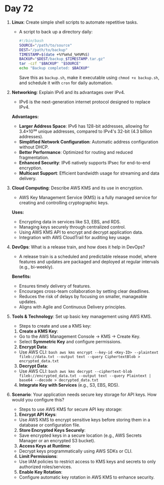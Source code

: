 # Day 72


1. **Linux**: Create simple shell scripts to automate repetitive tasks.
   - A script to back up a directory daily:
     
     ```bash
     #!/bin/bash
     SOURCE="/path/to/source"
     DEST="/path/to/backup"
     TIMESTAMP=$(date +%Y%m%d_%H%M%S)
     BACKUP="$DEST/backup_$TIMESTAMP.tar.gz"
     tar -czf "$BACKUP" "$SOURCE"
     echo "Backup completed: $BACKUP"
     ```
     Save this as `backup.sh`, make it executable using `chmod +x backup.sh`, and schedule it with `cron` for daily automation.


2. **Networking**: Explain IPv6 and its advantages over IPv4.
   - IPv6 is the next-generation internet protocol designed to replace IPv4.  

   **Advantages:**
    - **Larger Address Space**: IPv6 has 128-bit addresses, allowing for 3.4×10³⁸ unique addresses, compared to IPv4's 32-bit (4.3 billion addresses).
    - **Simplified Network Configuration**: Automatic address configuration without DHCP.
    - **Better Performance**: Optimized for routing and reduced fragmentation.
    - **Enhanced Security**: IPv6 natively supports IPsec for end-to-end encryption.
    - **Multicast Support**: Efficient bandwidth usage for streaming and data delivery.


3. **Cloud Computing**: Describe AWS KMS and its use in encryption.
   -  AWS Key Management Service (KMS) is a fully managed service for creating and controlling cryptographic keys.  

   **Uses:**
    - Encrypting data in services like S3, EBS, and RDS.
    - Managing keys securely through centralized control.
    - Using AWS KMS API to encrypt and decrypt application data.
    - Integration with AWS CloudTrail for auditing key usage.


4. **DevOps**: What is a release train, and how does it help in DevOps?
   - A release train is a scheduled and predictable release model, where features and updates are packaged and deployed at regular intervals (e.g., bi-weekly).  

   **Benefits:**
    - Ensures timely delivery of features.
    - Encourages cross-team collaboration by setting clear deadlines.
    - Reduces the risk of delays by focusing on smaller, manageable updates.
    - Aligns with Agile and Continuous Delivery principles.


5. **Tools & Technology**: Set up basic key management using AWS KMS.
   - Steps to create and use a KMS key:  
    
    1. **Create a KMS Key**:
    - Go to the AWS Management Console → KMS → Create Key.
    - Select **Symmetric Key** and configure permissions.
    
    2. **Encrypt Data**:
    - Use AWS CLI:
          ```bash
          aws kms encrypt --key-id <Key-ID> --plaintext fileb://data.txt --output text --query CiphertextBlob > encrypted_data.txt
          ```
   
    3. **Decrypt Data**:
    - Use AWS CLI:
          ```bash
          aws kms decrypt --ciphertext-blob fileb://encrypted_data.txt --output text --query Plaintext | base64 --decode > decrypted_data.txt
          ```
   
    4. **Integrate Key with Services** (e.g., S3, EBS, RDS).


6. **Scenario**: Your application needs secure key storage for API keys. How would you configure this?
   - Steps to use AWS KMS for secure API key storage:  
   
    1. **Encrypt API Keys**:
    - Use AWS KMS to encrypt sensitive keys before storing them in a database or configuration file.
   
    2. **Store Encrypted Keys Securely**:
    - Save encrypted keys in a secure location (e.g., AWS Secrets Manager or an encrypted S3 bucket).
   
    3. **Access Keys at Runtime**:
    - Decrypt keys programmatically using AWS SDKs or CLI.
   
    4. **Limit Permissions**:
    - Use IAM policies to restrict access to KMS keys and secrets to only authorized roles/services.
   
    5. **Enable Key Rotation**:
    - Configure automatic key rotation in AWS KMS to enhance security.


